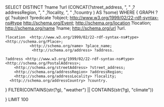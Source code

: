 SELECT DISTINCT ?name ?url (CONCAT(?street_address, ", " ,?addressRegion, ", " ,?locality, ", " ,?country ) AS ?some)
WHERE
{
  GRAPH ?g{
	?subject ?predicate ?object;
          <http://www.w3.org/1999/02/22-rdf-syntax-ns#type> <http://schema.org/Event>;
           <http://schema.org/location> ?location;	
			<http://schema.org/name> ?name;
			<http://schema.org/url> ?url.
    
    ?location  <http://www.w3.org/1999/02/22-rdf-syntax-ns#type> <http://schema.org/Place>;
               <http://schema.org/name> ?place_name;
    			<http://schema.org/address> ?address.
    
    ?address <http://www.w3.org/1999/02/22-rdf-syntax-ns#type> <http://schema.org/PostalAddress>;
     	<http://schema.org/streetAddress> ?street_address;
    	<http://schema.org/addressRegion> ?addressRegion;
     	<http://schema.org/addressLocality> ?locality;
      <http://schema.org/addressCountry> ?country.
    	
  }
 FILTER(CONTAINS(str(?g), "weather") || CONTAINS(str(?g), "climate"))
 
 
}
LIMIT 100